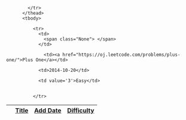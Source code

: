 <table id="problemList" class="table table-striped table-centered">
          <thead>
            <tr>
              <th class="header-status">
              </th>
              <th class="header-title">
                <div id="titleBtn" class="" order='asc'><a href="#" onclick="ga('send', 'event', 'title-sort', 'click');">Title</a></div>
              </th>
              <th class="header-date">
                <div id="freshBtn" class="" order='asc'><a href="#" onclick="ga('send', 'event', 'date-sort', 'click');">Add Date</a></div>
              </th>
              <th class="header-level">
                <div id="levelBtn" class="" order='asc'><a href="#" onclick="ga('send', 'event', 'difficulty-sort', 'click');">Difficulty</a></div>
              </th>
              
              
            </tr>
          </thead>
          <tbody>
            
              <tr>
                <td>
                  <span class="None"> </span>
                </td>
                
                  <td><a href="https://oj.leetcode.com/problems/plus-one/">Plus One</a></td>
                
                <td>2014-10-20</td>
                
                <td value='3'>Easy</td>
                
                
              </tr>

